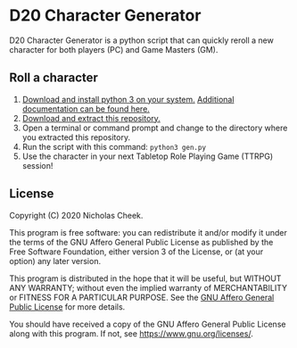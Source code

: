 # D20 Character Generator

D20 Character Generator is a python script that can quickly reroll a new
character for both players (PC) and Game Masters (GM).

## Roll a character

1. [Download and install python 3 on your system.](https://www.python.org/downloads/)
   [Additional documentation can be found here.](https://wiki.python.org/moin/BeginnersGuide#Getting_Python)
1. [Download and extract this repository.](https://github.com/NicholasCheek/5ECharacterGenerator/archive/master.zip)
1. Open a terminal or command prompt and change to the directory where you
   extracted this repository.
1. Run the script with this command: `python3 gen.py`
1. Use the character in your next Tabletop Role Playing Game (TTRPG) session!

## License

Copyright (C) 2020  Nicholas Cheek.

This program is free software: you can redistribute it and/or modify
it under the terms of the GNU Affero General Public License as
published by the Free Software Foundation, either version 3 of the
License, or (at your option) any later version.

This program is distributed in the hope that it will be useful,
but WITHOUT ANY WARRANTY; without even the implied warranty of
MERCHANTABILITY or FITNESS FOR A PARTICULAR PURPOSE.  See the
[GNU Affero General Public License](https://www.gnu.org/licenses/agpl-3.0.en.html) for more details.

You should have received a copy of the GNU Affero General Public License
along with this program.  If not, see <https://www.gnu.org/licenses/>.
